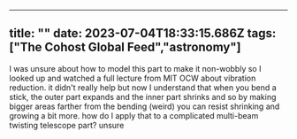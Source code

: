 
---
title: ""
date: 2023-07-04T18:33:15.686Z
tags: ["The Cohost Global Feed","astronomy"]
---

I was unsure about how to model this part to make it non-wobbly so I looked up and watched a full lecture from MIT OCW about vibration reduction. it didn't really help but now I understand that when you bend a stick, the outer part expands and the inner part shrinks and so by making bigger areas farther from the bending (weird) you can resist shrinking and growing a bit more. how do I apply that to a complicated multi-beam twisting telescope part? unsure

